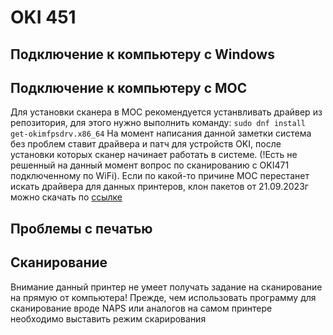 # OKI 451
## Подключение к компьютеру с Windows
## Подключение к компьютеру с МОС
Для установки сканера в МОС рекомендуется устанвливать драйвер из репозитория, для этого нужно выполнить команду:
```sudo dnf install get-okimfpsdrv.x86_64```
На момент написания данной заметки система без проблем ставит драйвера и патч для устройств OKI, после установки которых сканер начинает работать в системе. (!Есть не решенный на данный момент вопрос по сканированию с OKI471 подключенному по WiFi).
Если по какой-то причине МОС перестанет искать драйвера для данных принтеров, клон пакетов от 21.09.2023г можно скачать по [ссылке](/Drivers/'МОС'/OKI)
## Проблемы с печатью
## Сканирование
Внимание данный принтер не умеет получать задание на сканирование на прямую от компьютера! Прежде, чем использовать программу для сканирование вроде NAPS или аналогов на самом принтере необходимо выставить режим скарирования
